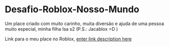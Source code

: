 # Desafio-Roblox-Nosso-Mundo
Um place criado com muito carinho, muita diversão e ajuda de uma pessoa muito especial, minha filha Isa s2 (P.S.: Jacablox =D )


Link para o meu place no Roblox, [enter link description here](https://www.roblox.com/games/10391098512/Nosso-Mundo-vanessa)

